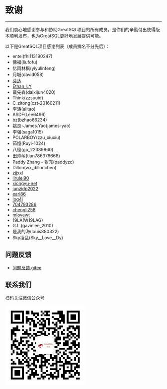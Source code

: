 # 致谢
---
我们衷心地感谢参与和协助GreatSQL项目的所有成员。是你们的辛勤付出使得版本顺利发布，也为GreatSQL更好地发展提供可能。

以下是GreatSQL项目感谢列表（成员排名不分先后）：

- entei(fhl113190247)
- 佛福(liufofu)
- 忆雨林枫(yiyulinfeng)
- 月城(david058)
- [芬达](https://gitee.com/fanderchan)
- [Ethan_LY](https://gitee.com/ethan-ly)
- 戴先森(daixijun4020)
- Think(zzsuuid)
- C_zitong(czt-20160211)
- 李涛(alitao)
- ASDF(Lee6496)
- bz(bzhao66234)
- 姚良-James.Yao(james-yao)
- 李强(saga1015)
- POLARBOY(zzu_xiuxiu)
- 茹憶(Ruyi-1024)
- 八怪(gp_22389860)
- 田帅萌(tian786376668)
- Paddy Zhang - 张充(paddyzc)
- Dillon(wx_dillonchen)
- [zjjxxl](https://gitee.com/zjjxxl)
- [lirulei90](https://gitee.com/lirulei90)
- [xiongyu-net](https://gitee.com/xiongyu-net)
- [junzidp2022](https://gitee.com/junzidp2022)
- [earl86](https://gitee.com/earl86)
- [log4j](https://gitee.com/log4j)
- [704793286](https://gitee.com/704793286)
- [chengli258](https://gitee.com/chengli258)
- [mlovewt](https://gitee.com/mlovewt)
- 19LA(W19LAG)
- G.L.(gavinlee_2010)
- 是我的海(louis880322)
- Sky凌乱(Sky__Love__Dy)


**问题反馈**
---
- [问题反馈 gitee](https://gitee.com/GreatSQL/GreatSQL-Manual/issues)


**联系我们**
---

扫码关注微信公众号

![greatsql-wx](/greatsql-wx.jpg)
